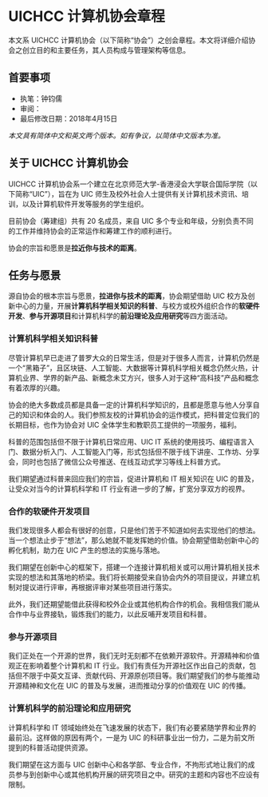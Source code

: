# UICHCC 计算机协会章程

本文系 UICHCC 计算机协会（以下简称“协会”）之创会章程。本文将详细介绍协会之创立目的和主要任务，其人员构成与管理架构等信息。

## 首要事项

* 执笔：钟钧儒
* 审阅：
* 最后修改日期：2018年4月15日

*本文具有简体中文和英文两个版本。如有争议，以简体中文版本为准。*

## 关于 UICHCC 计算机协会

UICHCC 计算机协会系一个建立在北京师范大学-香港浸会大学联合国际学院（以下简称“UIC”），旨在为 UIC 师生及校外社会人士提供有关计算机技术资讯、培训，以及计算机软件开发等服务的学生组织。

目前协会（筹建组）共有 20 名成员，来自 UIC 多个专业和年级，分别负责不同的工作并维持协会的正常运作和筹建工作的顺利进行。

协会的宗旨和愿景是**拉近你与技术的距离**。

## 任务与愿景

源自协会的根本宗旨与愿景，**拉进你与技术的距离**，协会期望借助 UIC 校方及创新中心的力量，开展**计算机科学相关知识的科普**、与校方或校外组织合作的**软硬件开发**、**参与开源项目**和计算机科学的**前沿理论及应用研究**等四方面活动。

### 计算机科学相关知识科普

尽管计算机早已走进了普罗大众的日常生活，但是对于很多人而言，计算机仍然是一个“黑箱子”，且区块链、人工智能、大数据等计算机科学相关概念仍然火热，计算机业界、学界的新产品、新概念未艾方兴，很多人对于这种“高科技”产品和概念有着浓厚的兴趣。

协会的绝大多数成员都是具备一定的计算机科学知识的，且都是愿意与他人分享自己的知识和体会的人。我们参照友校的计算机协会的运作模式，把科普定位我们的长期目标，也作为协会对 UIC 全体学生和教职员工提供的一项服务，福利。

科普的范围包括但不限于计算机日常应用、UIC IT 系统的使用技巧、编程语言入门、数据分析入门、人工智能入门等，形式包括但不限于线下讲座、工作坊、分享会，同时也包括了微信公众号推送、在线互动式学习等线上科普方式。

我们期望通过科普来回应我们的宗旨，促进计算机和 IT 相关知识在 UIC 的普及，让受众对当今的计算机科学和 IT 行业有进一步的了解，扩宽分享双方的视界。

### 合作的软硬件开发项目

我们发现很多人都会有很好的创意，只是他们苦于不知道如何去实现他们的想法。当一个想法止步于“想法”，那么她就不能发挥她的价值。协会期望借助创新中心的孵化机制，助力在 UIC 产生的想法的实施与落地。

我们期望在创新中心的框架下，搭建一个连接计算机相关或可以用计算机相关技术实现的想法和其落地的桥梁。我们将长期接受来自协会内外的项目提议，并建立机制对提议进行评审，再根据评审对某些项目进行落实。

此外，我们还期望能借此获得和校外企业或其他机构合作的机会。我相信我们能从合作中与业界接轨，锻炼我们的能力，以此反哺开发项目和科普。

### 参与开源项目

我们正处在一个开源的世界，我们无时无刻都不在依赖开源软件。开源精神和价值观正在影响着整个计算机和 IT 行业。我们有责任为开源社区作出自己的贡献，包括但不限于中英文互译、贡献代码、开源原创项目等。我们期望我们的参与能推动开源精神和文化在 UIC 的普及与发展，进而推动分享的价值观在 UIC 的传播。

### 计算机科学的前沿理论和应用研究

计算机科学和 IT 领域始终处在飞速发展的状态下，我们有必要紧随学界和业界的最前沿。这样做的原因有两个，一是为 UIC 的科研事业出一份力，二是为前文所提到的科普活动提供资源。

我们期望在这方面与 UIC 创新中心和各学部、专业合作，不拘形式地让我们的成员参与到创新中心或其他机构开展的研究项目之中。研究的主题和内容也不应设有限制。